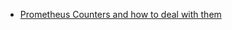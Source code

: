 - [Prometheus Counters and how to deal with them](https://www.innoq.com/en/blog/prometheus-counters/)
